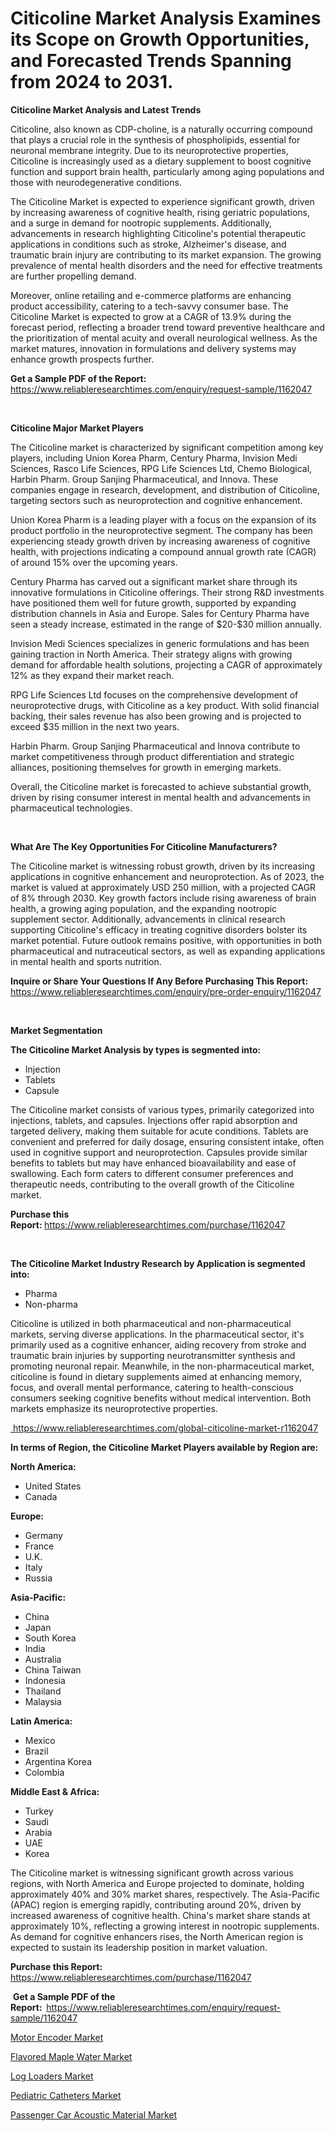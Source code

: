<p><h1>Citicoline Market Analysis Examines its Scope on Growth Opportunities, and Forecasted Trends Spanning from 2024 to 2031.</h1></p><p><strong>Citicoline Market Analysis and Latest Trends</strong></p>
<p><p>Citicoline, also known as CDP-choline, is a naturally occurring compound that plays a crucial role in the synthesis of phospholipids, essential for neuronal membrane integrity. Due to its neuroprotective properties, Citicoline is increasingly used as a dietary supplement to boost cognitive function and support brain health, particularly among aging populations and those with neurodegenerative conditions.</p><p>The Citicoline Market is expected to experience significant growth, driven by increasing awareness of cognitive health, rising geriatric populations, and a surge in demand for nootropic supplements. Additionally, advancements in research highlighting Citicoline's potential therapeutic applications in conditions such as stroke, Alzheimer's disease, and traumatic brain injury are contributing to its market expansion. The growing prevalence of mental health disorders and the need for effective treatments are further propelling demand.</p><p>Moreover, online retailing and e-commerce platforms are enhancing product accessibility, catering to a tech-savvy consumer base. The Citicoline Market is expected to grow at a CAGR of 13.9% during the forecast period, reflecting a broader trend toward preventive healthcare and the prioritization of mental acuity and overall neurological wellness. As the market matures, innovation in formulations and delivery systems may enhance growth prospects further.</p></p>
<p><strong>Get a Sample PDF of the Report:&nbsp;</strong> <a href="https://www.reliableresearchtimes.com/enquiry/request-sample/1162047?utm_campaign=1347&utm_medium=2&utm_source=Github&utm_content=ia&utm_term=29092024&utm_id=citicoline">https://www.reliableresearchtimes.com/enquiry/request-sample/1162047</a></p>
<p>&nbsp;</p>
<p><strong>Citicoline Major Market Players</strong></p>
<p><p>The Citicoline market is characterized by significant competition among key players, including Union Korea Pharm, Century Pharma, Invision Medi Sciences, Rasco Life Sciences, RPG Life Sciences Ltd, Chemo Biological, Harbin Pharm. Group Sanjing Pharmaceutical, and Innova. These companies engage in research, development, and distribution of Citicoline, targeting sectors such as neuroprotection and cognitive enhancement.</p><p>Union Korea Pharm is a leading player with a focus on the expansion of its product portfolio in the neuroprotective segment. The company has been experiencing steady growth driven by increasing awareness of cognitive health, with projections indicating a compound annual growth rate (CAGR) of around 15% over the upcoming years.</p><p>Century Pharma has carved out a significant market share through its innovative formulations in Citicoline offerings. Their strong R&D investments have positioned them well for future growth, supported by expanding distribution channels in Asia and Europe. Sales for Century Pharma have seen a steady increase, estimated in the range of $20-$30 million annually.</p><p>Invision Medi Sciences specializes in generic formulations and has been gaining traction in North America. Their strategy aligns with growing demand for affordable health solutions, projecting a CAGR of approximately 12% as they expand their market reach.</p><p>RPG Life Sciences Ltd focuses on the comprehensive development of neuroprotective drugs, with Citicoline as a key product. With solid financial backing, their sales revenue has also been growing and is projected to exceed $35 million in the next two years.</p><p>Harbin Pharm. Group Sanjing Pharmaceutical and Innova contribute to market competitiveness through product differentiation and strategic alliances, positioning themselves for growth in emerging markets.</p><p>Overall, the Citicoline market is forecasted to achieve substantial growth, driven by rising consumer interest in mental health and advancements in pharmaceutical technologies.</p></p>
<p>&nbsp;</p>
<p><strong>What Are The Key Opportunities For Citicoline Manufacturers?</strong></p>
<p><p>The Citicoline market is witnessing robust growth, driven by its increasing applications in cognitive enhancement and neuroprotection. As of 2023, the market is valued at approximately USD 250 million, with a projected CAGR of 8% through 2030. Key growth factors include rising awareness of brain health, a growing aging population, and the expanding nootropic supplement sector. Additionally, advancements in clinical research supporting Citicoline's efficacy in treating cognitive disorders bolster its market potential. Future outlook remains positive, with opportunities in both pharmaceutical and nutraceutical sectors, as well as expanding applications in mental health and sports nutrition.</p></p>
<p><strong>Inquire or Share Your Questions If Any Before Purchasing This Report:</strong> <a href="https://www.reliableresearchtimes.com/enquiry/pre-order-enquiry/1162047?utm_campaign=1347&utm_medium=2&utm_source=Github&utm_content=ia&utm_term=29092024&utm_id=citicoline">https://www.reliableresearchtimes.com/enquiry/pre-order-enquiry/1162047</a></p>
<p>&nbsp;</p>
<p><strong>Market Segmentation</strong></p>
<p><strong>The Citicoline Market Analysis by types is segmented into:</strong></p>
<p><ul><li>Injection</li><li>Tablets</li><li>Capsule</li></ul></p>
<p><p>The Citicoline market consists of various types, primarily categorized into injections, tablets, and capsules. Injections offer rapid absorption and targeted delivery, making them suitable for acute conditions. Tablets are convenient and preferred for daily dosage, ensuring consistent intake, often used in cognitive support and neuroprotection. Capsules provide similar benefits to tablets but may have enhanced bioavailability and ease of swallowing. Each form caters to different consumer preferences and therapeutic needs, contributing to the overall growth of the Citicoline market.</p></p>
<p><strong>Purchase this Report:&nbsp;</strong><a href="https://www.reliableresearchtimes.com/purchase/1162047?utm_campaign=1347&utm_medium=2&utm_source=Github&utm_content=ia&utm_term=29092024&utm_id=citicoline">https://www.reliableresearchtimes.com/purchase/1162047</a></p>
<p>&nbsp;</p>
<p><strong>The Citicoline Market Industry Research by Application is segmented into:</strong></p>
<p><ul><li>Pharma</li><li>Non-pharma</li></ul></p>
<p><p>Citicoline is utilized in both pharmaceutical and non-pharmaceutical markets, serving diverse applications. In the pharmaceutical sector, it's primarily used as a cognitive enhancer, aiding recovery from stroke and traumatic brain injuries by supporting neurotransmitter synthesis and promoting neuronal repair. Meanwhile, in the non-pharmaceutical market, citicoline is found in dietary supplements aimed at enhancing memory, focus, and overall mental performance, catering to health-conscious consumers seeking cognitive benefits without medical intervention. Both markets emphasize its neuroprotective properties.</p></p>
<p><a href="https://www.reliableresearchtimes.com/global-citicoline-market-r1162047?utm_campaign=1347&utm_medium=2&utm_source=Github&utm_content=ia&utm_term=29092024&utm_id=citicoline">&nbsp;https://www.reliableresearchtimes.com/global-citicoline-market-r1162047</a></p>
<p><strong>In terms of Region, the Citicoline Market Players available by Region are:</strong></p>
<p>
    <p> <strong> North America: </strong>
        <ul>
            <li>United States</li>
            <li>Canada</li>
        </ul>
        </p> 
    <p> <strong> Europe: </strong>
        <ul>
            <li>Germany</li>
            <li>France</li>
            <li>U.K.</li>
            <li>Italy</li>
            <li>Russia</li>
        </ul>
        </p> 
    <p> <strong> Asia-Pacific: </strong>
        <ul>
            <li>China</li>
            <li>Japan</li>
            <li>South Korea</li>
            <li>India</li>
            <li>Australia</li>
            <li>China Taiwan</li>
            <li>Indonesia</li>
            <li>Thailand</li>
            <li>Malaysia</li>
        </ul>
        </p> 
    <p> <strong> Latin America: </strong>
        <ul>
            <li>Mexico</li>
            <li>Brazil</li>
            <li>Argentina Korea</li>
            <li>Colombia</li>
        </ul>
        </p> 
    <p> <strong> Middle East & Africa: </strong>
        <ul>
            <li>Turkey</li>
            <li>Saudi</li>
            <li>Arabia</li>
            <li>UAE</li>
            <li>Korea</li>
        </ul>
    </p>
    </p>
<p><p>The Citicoline market is witnessing significant growth across various regions, with North America and Europe projected to dominate, holding approximately 40% and 30% market shares, respectively. The Asia-Pacific (APAC) region is emerging rapidly, contributing around 20%, driven by increased awareness of cognitive health. China's market share stands at approximately 10%, reflecting a growing interest in nootropic supplements. As demand for cognitive enhancers rises, the North American region is expected to sustain its leadership position in market valuation.</p></p>
<p><strong>Purchase this Report: </strong><a href="https://www.reliableresearchtimes.com/purchase/1162047?utm_campaign=1347&utm_medium=2&utm_source=Github&utm_content=ia&utm_term=29092024&utm_id=citicoline">https://www.reliableresearchtimes.com/purchase/1162047</a></p>
<p>&nbsp;<strong>Get a Sample PDF of the Report:&nbsp;&nbsp;</strong><a href="https://www.reliableresearchtimes.com/enquiry/request-sample/1162047?utm_campaign=1347&utm_medium=2&utm_source=Github&utm_content=ia&utm_term=29092024&utm_id=citicoline">https://www.reliableresearchtimes.com/enquiry/request-sample/1162047</a></p>
<p><strong></strong></p>
<p><p><a href="https://www.linkedin.com/pulse/global-motor-encoder-market-analysis-trends-forecasts-growth-qluee?utm_campaign=1347&utm_medium=2&utm_source=Github&utm_content=ia&utm_term=29092024&utm_id=citicoline">Motor Encoder Market</a></p><p><a href="https://issuu.com/reportprime-2/docs/flavored-maple-water-market-size-20_6e3b897251bf47?utm_campaign=1347&utm_medium=2&utm_source=Github&utm_content=ia&utm_term=29092024&utm_id=citicoline">Flavored Maple Water Market</a></p><p><a href="https://www.linkedin.com/pulse/log-loaders-market-insights-products-regional-analysis-bxxde?utm_campaign=1347&utm_medium=2&utm_source=Github&utm_content=ia&utm_term=29092024&utm_id=citicoline">Log Loaders Market</a></p><p><a href="https://www.linkedin.com/pulse/pediatric-catheters-market-overview-regional-outlook-competitive-zqitc?utm_campaign=1347&utm_medium=2&utm_source=Github&utm_content=ia&utm_term=29092024&utm_id=citicoline">Pediatric Catheters Market</a></p><p><a href="https://issuu.com/reportprime-2/docs/passenger-car-acoustic-material-mar_dc4e1f5c929a34?utm_campaign=1347&utm_medium=2&utm_source=Github&utm_content=ia&utm_term=29092024&utm_id=citicoline">Passenger Car Acoustic Material Market</a></p></p>